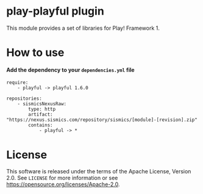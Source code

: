# play-playful plugin

This module provides a set of libraries for Play! Framework 1.

# How to use

####  Add the dependency to your `dependencies.yml` file

```
require:
    - playful -> playful 1.6.0

repositories:
    - sismicsNexusRaw:
        type: http
        artifact: "https://nexus.sismics.com/repository/sismics/[module]-[revision].zip"
        contains:
            - playful -> *
```

# License

This software is released under the terms of the Apache License, Version 2.0. See `LICENSE` for more
information or see <https://opensource.org/licenses/Apache-2.0>.
